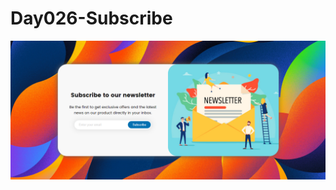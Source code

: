 # Day026-Subscribe
![alt text](https://github.com/djedjelc/Day026-Subscribe/blob/main/026.PNG?raw=true)
